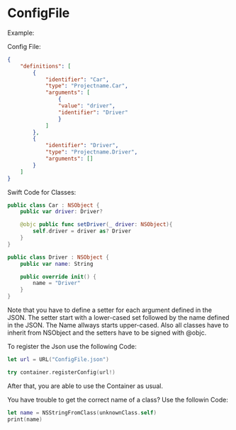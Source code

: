 # ConfigFile

Example:

Config File:
```json
{
    "definitions": [
        {
            "identifier": "Car",
            "type": "Projectname.Car",
            "arguments": [
                {
                "value": "driver",
                "identifier": "Driver"
                }
            ]
        },
        {
            "identifier": "Driver",
            "type": "Projectname.Driver",
            "arguments": []
        }
    ]
}
```

Swift Code for Classes:
```swift
public class Car : NSObject {
    public var driver: Driver?

    @objc public func setDriver(_ driver: NSObject){
        self.driver = driver as? Driver
    }
}

public class Driver : NSObject {
    public var name: String

    public override init() {
        name = "Driver"
    }
}
```

Note that you have to define a setter for each argument defined in the JSON.
The setter start with a lower-cased set followed by the name defined in the JSON. The Name allways starts upper-cased.
Also all classes have to inherit from NSObject and the setters have to be signed with @objc.

To register the Json use the following Code:
```swift
let url = URL("ConfigFile.json")

try container.registerConfig(url!)
```
After that, you are able to use the Container as usual.


You have trouble to get the correct name of a class?
Use the followin Code:
```swift
let name = NSStringFromClass(unknownClass.self)
print(name)
```

